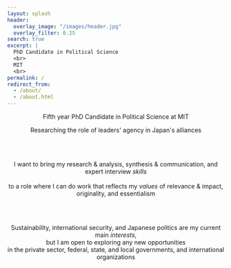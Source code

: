 ```yaml
---
layout: splash
header:
  overlay_image: "/images/header.jpg"
  overlay_filter: 0.25
search: true
excerpt: |
  PhD Candidate in Political Science
  <br>
  MIT
  <br>
permalink: /
redirect_from: 
  - /about/
  - /about.html
---
```




<center>
Fifth year PhD Candidate in Political Science at MIT 

<br>

Researching the role of leaders' agency in Japan's alliances

<br>
<br>

I want to bring my research & analysis, synthesis & communication, and expert interview <i>skills</i>  
<br>
to a role where I can do work that reflects my <i>values</i> of relevance & impact, originality, and essentialism

<br>
<br>

Sustainability, international security, and Japanese politics are my current main <i>interests</i>, 
<br>
but I am open to exploring any new opportunities
<br>
in the private sector, federal, state, and local governments, and international organizations

<center>
